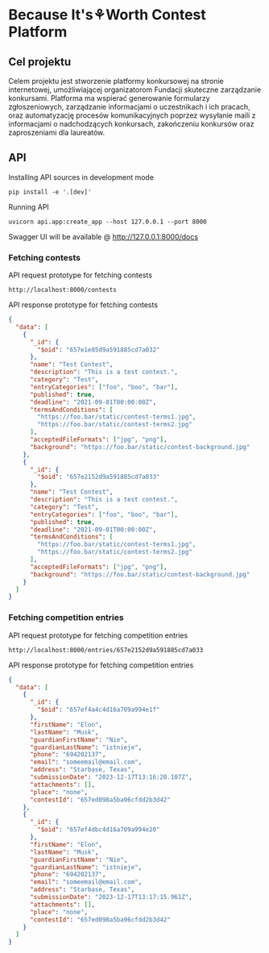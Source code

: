 # Because It's⚘Worth Contest Platform

## Cel projektu

Celem projektu jest stworzenie platformy konkursowej na stronie internetowej, umożliwiającej organizatorom Fundacji skuteczne zarządzanie konkursami. Platforma ma wspierać generowanie formularzy zgłoszeniowych, zarządzanie informacjami o uczestnikach i ich pracach, oraz automatyzację procesów komunikacyjnych poprzez wysyłanie maili z informacjami o nadchodzących konkursach, zakończeniu konkursów oraz zaproszeniami dla laureatów.

## API

Installing API sources in development mode

```commandline
pip install -e '.[dev]'
```

Running API

```commandline
uvicorn api.app:create_app --host 127.0.0.1 --port 8000
```

Swagger UI will be available @ http://127.0.0.1:8000/docs

### Fetching contests

API request prototype for fetching contests

```plaintext
http://localhost:8000/contests
```

API response prototype for fetching contests

```json
{
  "data": [
    {
      "_id": {
        "$oid": "657e1e85d9a591885cd7a032"
      },
      "name": "Test Contest",
      "description": "This is a test contest.",
      "category": "Test",
      "entryCategories": ["foo", "boo", "bar"],
      "published": true,
      "deadline": "2021-09-01T00:00:00Z",
      "termsAndConditions": [
        "https://foo.bar/static/contest-terms1.jpg",
        "https://foo.bar/static/contest-terms2.jpg"
      ],
      "acceptedFileFormats": ["jpg", "png"],
      "background": "https://foo.bar/static/contest-background.jpg"
    },
    {
      "_id": {
        "$oid": "657e2152d9a591885cd7a033"
      },
      "name": "Test Contest",
      "description": "This is a test contest.",
      "category": "Test",
      "entryCategories": ["foo", "boo", "bar"],
      "published": true,
      "deadline": "2021-09-01T00:00:00Z",
      "termsAndConditions": [
        "https://foo.bar/static/contest-terms1.jpg",
        "https://foo.bar/static/contest-terms2.jpg"
      ],
      "acceptedFileFormats": ["jpg", "png"],
      "background": "https://foo.bar/static/contest-background.jpg"
    }
  ]
}
```

### Fetching competition entries

API request prototype for fetching competition entries

```plaintext
http://localhost:8000/entries/657e2152d9a591885cd7a033
```

API response prototype for fetching competition entries

```json
{
  "data": [
    {
      "_id": {
        "$oid": "657ef4a4c4d16a709a994e1f"
      },
      "firstName": "Elon",
      "lastName": "Musk",
      "guardianFirstName": "Nie",
      "guardianLastName": "istnieje",
      "phone": "694202137",
      "email": "someemail@email.com",
      "address": "Starbase, Texas",
      "submissionDate": "2023-12-17T13:16:20.107Z",
      "attachments": [],
      "place": "none",
      "contestId": "657ed098a5ba96cfdd2b3d42"
    },
    {
      "_id": {
        "$oid": "657ef4dbc4d16a709a994e20"
      },
      "firstName": "Elon",
      "lastName": "Musk",
      "guardianFirstName": "Nie",
      "guardianLastName": "istnieje",
      "phone": "694202137",
      "email": "someemail@email.com",
      "address": "Starbase, Texas",
      "submissionDate": "2023-12-17T13:17:15.961Z",
      "attachments": [],
      "place": "none",
      "contestId": "657ed098a5ba96cfdd2b3d42"
    }
  ]
}
```
